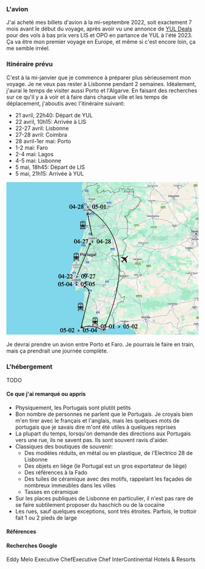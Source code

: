 ### L'avion
J'ai acheté mes billets d'avion à la mi-septembre 2022, soit exactement 7 mois avant le début du voyage, après avoir vu une annonce de [YUL Deals](https://yuldeals.com) pour des vols à bas prix vers LIS et OPO en partance de YUL à l'été 2023. Ça va être mon premier voyage en Europe, et même si c'est encore loin, ça me semble irréel.

### Itinéraire prévu
C'est à la mi-janvier que je commence à préparer plus sérieusement mon voyage. Je ne veux pas rester à Lisbonne pendant 2 semaines. Idéalement, j'aurai le temps de visiter aussi Porto et l'Algarve. En faisant des recherches sur ce qu'il y a à voir et à faire dans chaque ville et les temps de déplacement, j'aboutis avec l'itinéraire suivant:

- 21 avril, 22h40: Départ de YUL
- 22 avril, 10h15: Arrivée à LIS
- 22-27 avril: Lisbonne
- 27-28 avril: Coimbra
- 28 avril-1er mai: Porto
- 1-2 mai: Faro
- 2-4 mai: Lagos
- 4-5 mai: Lisbonne
- 5 mai, 18h45: Départ de LIS
- 5 mai, 21h15: Arrivée à YUL

![Itinéraire](/assets/trips/202304_portugal/itinerary.png)

Je devrai prendre un avion entre Porto et Faro. Je pourrais le faire en train, mais ça prendrait une journée complète.

### L'hébergement
TODO

#### Ce que j'ai remarqué ou appris

- Physiquement, les Portugais sont plutôt petits
- Bon nombre de personnes ne parlent que le Portugais. Je croyais bien m'en tirer avec le français et l'anglais, mais les quelques mots de portugais que je savais dire m'ont été utiles à quelques reprises
- La plupart du temps, lorsqu'on demande des directions aux Portugais vers une rue, ils ne savent pas. Ils sont souvent ravis d'aider.
- Classiques des boutiques de souvenir:
    - Des modèles réduits, en métal ou en plastique, de l'Electrico 28 de Lisbonne
    - Des objets en liège (le Portugal est un gros exportateur de liège)
    - Des références à la Fado
    - Des tuiles de céramique avec des motifs, rappelant les façades de nombreux immeubles dans les villes
    - Tasses en céramique
- Sur les places publiques de Lisbonne en particulier, il n'est pas rare de se faire subtilement proposer du haschich ou de la cocaïne
- Les rues, sauf quelques exceptions, sont très étroites. Parfois, le trottoir fait 1 ou 2 pieds de large

#### Références

#### Recherches Google


Eddy Melo 
Executive ChefExecutive Chef
InterContinental Hotels & Resorts 